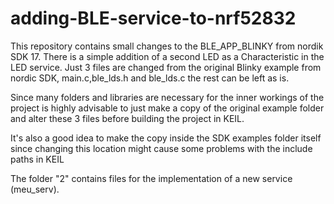 # adding-BLE-service-to-nrf52832
This repository contains small changes to the BLE_APP_BLINKY from nordik SDK 17. There is a simple addition of a second LED as a Characteristic in the LED service.
Just 3 files are changed from the original Blinky example from nordic SDK, main.c,ble_lds.h and ble_lds.c the rest can be left as is. 

Since many folders and libraries are necessary for the inner workings of the project is highly advisable to just make a copy of the original example folder and alter
these 3 files before building the project in KEIL.

It's also a good idea to make the copy inside the SDK examples folder itself since changing this location might cause some problems with the include paths in KEIL

The folder "2" contains files for the implementation of a new service (meu_serv).


